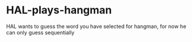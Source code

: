 # HAL-plays-hangman
HAL wants to guess the word you have selected for hangman, for now he can only guess sequentially 

